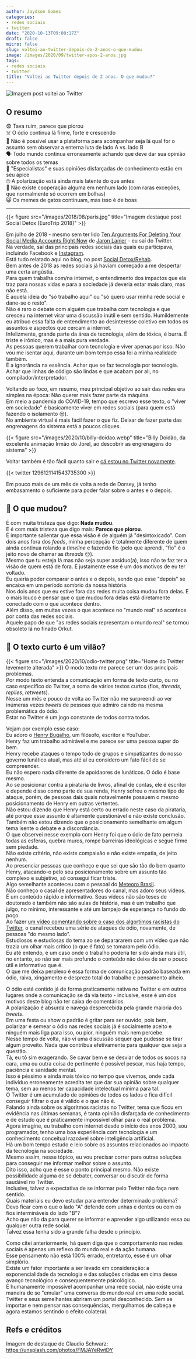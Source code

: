 ```yaml
---
author: Jaydson Gomes
categories:
- redes sociais
- twitter
date: "2020-10-13T09:00:17Z"
draft: false
micro: false
slug: voltei-ao-twitter-depois-de-2-anos-o-que-mudou
image: /images/2020/09/twitter-apos-2-anos.jpg
tags:
- redes sociais
- twitter
title: "Voltei ao Twitter depois de 2 anos. O que mudou?"
---
```

![Imagem post voltei ao Twitter](/images/2020/09/twitter-apos-2-anos.jpg)  

## O resumo
😨 Tava ruim, parece que piorou  
☠️ O ódio continua lá firme, forte e crescendo  
👥 Não é possível usar a plataforma para acompanhar seja lá qual for o assunto sem observar a enterna luta de lado A vs. lado B  
🗣 Todo mundo continua erroneamente achando que deve dar sua opinião sobre todos os temas  
💩 "Especialistas" e suas opiniões disfarçadas de conhecimento estão em seu ápice  
🙄 A polarização está ainda mais latente do que antes  
🤝 Não existe cooperação alguma em nenhum lado (com raras exceções, que normalmente só ocorrem em bolhas)  
😺 Os memes de gatos continuam, mas isso é de boas  

-----
{{< figure src="/images/2018/08/paris.jpg" title="Imagem destaque post Social Detox (EuroTrip 2018)" >}}

Em julho de 2018 - mesmo sem ter lido [Ten Arguments For Deleting Your Social Media Accounts Right Now](https://www.goodreads.com/book/show/37830765-ten-arguments-for-deleting-your-social-media-accounts-right-now) de [Jaron Lanier](https://en.wikipedia.org/wiki/Jaron_Lanier) - eu saí do Twitter.  
Na verdade, saí das principais redes sociais das quais eu participava, incluindo Facebook e [Instagram](/fuck-you-instagram).  
Está tudo relatado aqui no blog, no post [Social Detox/Rehab](https://jaydson.com/social-detox-rehab/).  
Bem antes de 2018 as redes sociais já haviam começado a me despertar uma certa angústia.  
Para quem trabalha com/na internet, o entendimento dos impactos que ela traz para nossas vidas e para a sociedade já deveria estar mais claro, mas não está.  
É aquela ideia do "só trabalho aqui" ou "só quero usar minha rede social e dane-se o resto".  
Não é raro o debate com alguém que trabalha com tecnologia e que cresceu na internet virar uma discussão inútil e sem sentido. Humildemente eu atribuo essa falta de entendimento ao desinteresse coletivo em todos os assuntos e aspectos que cercam a internet.  
Infelizmente, grande parte da área de tecnologia, além de tóxica, é burra. É triste e irônico, mas é a mais pura verdade.  
As pessoas querem trabalhar com tecnologia e viver apenas por isso. Não vou me isentar aqui, durante um bom tempo essa foi a minha realidade também.  
É a ignorância na essência. Achar que se faz tecnologia por tecnologia. Achar que linhas de código são lindas e que acabam por ali, no compilador/interpretador.  

Voltando ao foco, em resumo, meu principal objetivo ao sair das redes era simples na época: Não querer mais fazer parte da máquina.  
Em meio a pandemia do COVID-19, tempo que escrevo esse texto, o "viver em sociedade" é basicamente viver em redes sociais (para quem está fazendo o isolamento 😒).  
No ambiente virtual é mais fácil fazer o que fiz. Deixar de fazer parte das engrenagens do sistema está a poucos cliques.  

{{< figure src="/images/2020/10/billy-doidao.webp" title="Billy Doidão, da excelente animação Irmão do Jorel, ao descobrir as engrenagens do sistema" >}}

Voltar também é tão fácil quanto sair e [cá estou no Twitter novamente](https://twitter.com/jaydson/status/1296121141543735300).  

{{< twitter 1296121141543735300 >}}

Em pouco mais de um mês de volta a rede de Dorsey, já tenho embasamento o suficiente para poder falar sobre o antes e o depois.  

## 🤔 O que mudou?
É com muita tristeza que digo: **Nada mudou**.  
E é com mais tristeza que digo mais: **Parece que piorou**.  
É importante salientar que essa visão é de alguém já "desintoxicado". Com dois anos fora dos *feeds*, minha percepção é totalmente diferente de quem ainda continua rolando a *timeline* e fazendo fio (pelo que aprendi, "fio" é o jeito novo de chamar as *threads* 😐).  
Mesmo que tu esteja lá mas não seja super assíduo(a), isso não te faz ter a visão de quem está de fora. E justamente esse é um dos motivos de eu ter voltado.  
Eu queria poder comparar o antes e o depois, sendo que esse "depois" se encaixa em um período sombrio da nossa história.  
Nos dois anos que eu estive fora das redes muita coisa mudou fora delas. E o mais louco é pensar que o que mudou fora delas está diretamente conectado com o que acontece dentro.  
Além disso, em muitas vezes o que acontece no "mundo real" só acontece por conta das redes sociais.  
Aquele papo de que "as redes sociais representam o mundo real" se tornou obsoleto lá no finado Orkut.  

## 📑 O texto curto é um vilão?
{{< figure src="/images/2020/10/odio-twitter.png" title="Home do Twitter levemente alterada" >}}
O modo texto me parece ser um dos principais problemas.  
Por modo texto entenda a comunicação em forma de texto curto, ou no caso específico do Twitter, a soma de vários textos curtos (fios, *threads*, *replies*, *retweets*).  
Nesse um mês e pouco de volta ao Twitter não me surpreendi ao ver inúmeras vezes *tweets* de pessoas que admiro caindo na mesma problemática do ódio.  
Estar no Twitter é um jogo constante de todos contra todos. 

Vejam por exemplo esse caso:  
Eu adoro o [Henry Bugalho](https://www.youtube.com/user/henrybugalho), um filósofo, escritor e YouTuber.  
Henry faz um trabalho admirável e me parece ser uma pessoa super do bem.  
Henry recebe ataques o tempo todo de grupos e simpatizantes do nosso governo lunático atual, mas até aí eu considero um fato fácil de se compreender.  
Eu não espero nada diferente de apoidaores de lunáticos. O ódio é base mesmo.  
Ao se posicionar contra a pirataria de livros, afinal de contas, ele é escritor e depende disso como parte de sua renda, Henry sofreu o mesmo tipo de ataque, porém, de pessoas dais quais notavelmente possuem o mesmo posicionamento de Henry em outras vertentes.  
Não estou dizendo que Henry está certo ou errado neste caso da pirataria, até porque esse assunto é altamente questionável e não existe conclusão.  
Também não estou dizendo que o posicionamento semelhante em algum tema isente o debate e a discordância.  
O que observei nesse exemplo com Henry foi que o ódio de fato permeia todas as esferas, quebra muros, rompe barreiras ideológicas e segue firme sem piedade.  
Não existe critério, não existe compaixão e não existe empatia, de jeito nenhum.  
Ao presenciar pessoas que conheço e que sei que são tão do bem quanto Henry, atacando-o pelo seu posicionamento sobre um assunto tão complexo e subjetivo, só consegui ficar triste.  
Algo semelhante aconteceu com o pessoal do [Meteoro Brasil](https://www.youtube.com/channel/UCk5BcU1rOy6hepflk7_q_Pw).  
Não conheço o casal de apresentadores do canal, mas adoro seus vídeos.  
É um conteúdo rápido e informativo. Seus vídeos não são teses de doutorado e também não são aulas de história, mas é um trabalho que julgo, no mínimo, interessante e até um lampejo de esperança no fundo do poço.  
Ao fazer [um vídeo comentando sobre o caso dos algortimos racistas do Twitter](https://www.youtube.com/watch?v=CdZMTfotkTU), o canal recebeu uma série de ataques de ódio, novamente, de pessoas "do mesmo lado".  
Estudiosos e estudiosas do tema ao se deparararem com um vídeo que não trazia um olhar mais crítico (o que é fato) se tomaram pelo ódio.  
Eu até entendo, é um caso onde o trabalho poderia ter sido ainda mais útil, no entanto, ao não ser mais profundo o conteúdo não deixa de ser o pouco útil e informativo que é.  
O que me deixa perplexo é essa forma de comunicação padrão baseada em ódio, raiva, xingamento e desprezo total do trabalho e pensamento alheio.  

O ódio está contido já de forma praticamente nativa no Twitter e em outros lugares onde a comunicação se dá via texto - inclusive, esse é um dos motivos deste blog não ter caixa de comentários.  
A polarização é absurda e navega despercebida pela grande maioria dos *tweets*.  
Em uma festa ou show o padrão é gritar para ser ouvido, pois bem, polarizar e semear o ódio nas redes sociais já é socialmente aceito e ninguém mais liga para isso, ou pior, ninguém mais nem percebe.  
Nesse tempo de volta, não vi uma discussão sequer que pudesse se tirar algum proveito. Nada que contribua efetivamente para qualquer que seja a questão.  
Tá, eu tô sim exagerando. Se cavar bem e se desviar de todos os socos na cara, uma ou outra coisa de pertinente é possível pescar, mas haja tempo, paciência e sanidade mental.  
Isso é péssimo e ainda mais tóxico no tempo que vivemos, onde cada indivíduo erroneamente acredita ter que dar sua opinião sobre qualquer tema, sem ao menos ter capacidade intelectual mínima para tal.  
O Twitter é um acumulado de opiniões de todos os lados e fica difícil conseguir filtrar o que é válido e o que não é.  
Falando ainda sobre os algoritmos racistas no Twitter, tema que ficou em evidência nas últimas semanas, é tanta opinião disfarçada de conhecimento e de estudo que é praticamente impossível olhar para o real problema.  
Agora imagine, eu trabalho com internet desde o início dos anos 2000, sou programador, tenho uma boa experiência com tecnologia e um conhecimento conceitual razoável sobre inteligência artificial.  
Há um bom tempo estudo e leio sobre os assuntos relacionados ao impacto da tecnologia na sociedade.  
Mesmo assim, nesse tópico, eu vou precisar correr para outras soluções para conseguir me informar melhor sobre o assunto.  
Dito isso, acho que é esse o ponto principal mesmo. Não existe possibilidade alguma de se debater, conversar ou discutir de forma saudável no Twitter.  
Inclusive, talvez a expectativa de se informar pelo Twitter não faça nem sentido.  
Quais materiais eu devo estudar para entender determinado problema?  
Devo ficar com o que o lado "A" defende com unhas e dentes ou com os fios intermináveis do lado "B"?  
Acho que não da para querer se informar e aprender algo utilizando essa ou qualquer outra rede social.  
Talvez essa tenha sido a grande falha desde o princípio.  

Como citei anteriormente, há quem diga que o comportamento nas redes sociais é apenas um reflexo do mundo real e da ação humana.  
Esse pensamento não está 100% errado, entretanto, esse é um olhar simplório.  
Existe um fator importante a ser levado em consideração: a exponencialidade da tecnologia e das soluções criadas em cima desse avanço tecnológico e consequentemente psicológico.  
É humanamente impossível acompanhar uma rede social, não existe uma maneira de se "emular" uma conversa do mundo real em uma rede social.  
Twitter e seus semelhantes abriram um portal desconhecido. Sem se importar e nem pensar nas consequências, mergulhamos de cabeça e agora estamos sentindo o efeito colateral.  

## Refs e créditos
Imagem de destaque de Claudio Schwarz: https://unsplash.com/photos/FMJAYeRwtDY  

